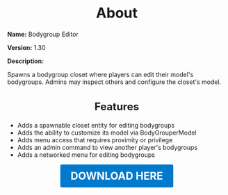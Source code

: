 <h1 style="text-align:center; font-size:2rem; font-weight:bold;">About</h1>

**Name:**
Bodygroup Editor

**Version:**
1.30

**Description:**

Spawns a bodygroup closet where players can edit their model's bodygroups. Admins may inspect others and configure the closet's model.

<h2 style="text-align:center; font-size:1.5rem; font-weight:bold;">Features</h2>

- Adds a spawnable closet entity for editing bodygroups
- Adds the ability to customize its model via BodyGrouperModel
- Adds menu access that requires proximity or privilege
- Adds an admin command to view another player's bodygroups
- Adds a networked menu for editing bodygroups





<p align="center"><a href="https://github.com/LiliaFramework/Modules/raw/refs/heads/gh-pages/bodygrouper.zip" style="display:inline-block;padding:12px 24px;font-size:1.5rem;font-weight:bold;text-decoration:none;color:#fff;background-color:var(--md-primary-fg-color,#007acc);border-radius:4px;">DOWNLOAD HERE</a></p>